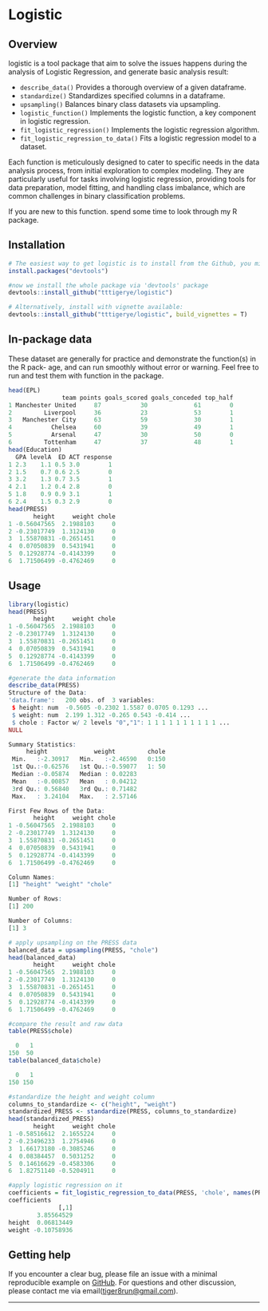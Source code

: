 <!-- README.md is generated from README.Rmd. Please edit that file -->

# Logistic 

<!-- badges: start -->

## Overview

logistic is a tool package that aim to solve the issues happens during the analysis
of Logistic Regression, and generate basic analysis result:

- `describe_data()` Provides a thorough overview of a given dataframe.
- `standardize()` Standardizes specified columns in a dataframe.
- `upsampling()`  Balances binary class datasets via upsampling.
- `logistic_function()` Implements the logistic function, a key component in logistic regression.
- `fit_logistic_regression()` Implements the logistic regression algorithm.
- `fit_logistic_regression_to_data()` Fits a logistic regression model to a dataset.

Each function is meticulously designed to cater to specific needs in the data analysis process, from initial exploration to complex modeling. They are particularly useful for tasks involving logistic regression, providing tools for data preparation, model fitting, and handling class imbalance, which are common challenges in binary classification problems.

If you are new to this function. spend some time to look through my R package.

## Installation

``` r
# The easiest way to get logistic is to install from the Github, you might want to download 'devtools' package first:
install.packages("devtools")

#now we install the whole package via 'devtools' package
devtools::install_github("tttigerye/logistic")

# Alternatively, install with vignette available:
devtools::install_github("tttigerye/logistic", build_vignettes = T)
```

## In-package data
These dataset are generally for practice and demonstrate the function(s) in the R pack-
age, and can run smoothly without error or warning. Feel free to run and test them with function in the package.
``` r
head(EPL)
               team points goals_scored goals_conceded top_half
1 Manchester United     87           30             61        0
2         Liverpool     36           23             53        1
3   Manchester City     63           59             30        1
4           Chelsea     60           39             49        1
5           Arsenal     47           30             50        0
6         Tottenham     47           37             48        1
head(Education)
  GPA levelA  ED ACT response
1 2.3    1.1 0.5 3.0        1
2 1.5    0.7 0.6 2.5        0
3 3.2    1.3 0.7 3.5        1
4 2.1    1.2 0.4 2.8        0
5 1.8    0.9 0.9 3.1        1
6 2.4    1.5 0.3 2.9        0
head(PRESS)
       height     weight chole
1 -0.56047565  2.1988103     0
2 -0.23017749  1.3124130     0
3  1.55870831 -0.2651451     0
4  0.07050839  0.5431941     0
5  0.12928774 -0.4143399     0
6  1.71506499 -0.4762469     0

``` 

## Usage
``` r
library(logistic)
head(PRESS)
       height     weight chole
1 -0.56047565  2.1988103     0
2 -0.23017749  1.3124130     0
3  1.55870831 -0.2651451     0
4  0.07050839  0.5431941     0
5  0.12928774 -0.4143399     0
6  1.71506499 -0.4762469     0

#generate the data information
describe_data(PRESS)
Structure of the Data:
'data.frame':	200 obs. of  3 variables:
 $ height: num  -0.5605 -0.2302 1.5587 0.0705 0.1293 ...
 $ weight: num  2.199 1.312 -0.265 0.543 -0.414 ...
 $ chole : Factor w/ 2 levels "0","1": 1 1 1 1 1 1 1 1 1 1 ...
NULL

Summary Statistics:
     height             weight         chole  
 Min.   :-2.30917   Min.   :-2.46590   0:150  
 1st Qu.:-0.62576   1st Qu.:-0.59077   1: 50  
 Median :-0.05874   Median : 0.02283          
 Mean   :-0.00857   Mean   : 0.04212          
 3rd Qu.: 0.56840   3rd Qu.: 0.71482          
 Max.   : 3.24104   Max.   : 2.57146          

First Few Rows of the Data:
       height     weight chole
1 -0.56047565  2.1988103     0
2 -0.23017749  1.3124130     0
3  1.55870831 -0.2651451     0
4  0.07050839  0.5431941     0
5  0.12928774 -0.4143399     0
6  1.71506499 -0.4762469     0

Column Names:
[1] "height" "weight" "chole" 

Number of Rows:
[1] 200

Number of Columns:
[1] 3

# apply upsampling on the PRESS data
balanced_data = upsampling(PRESS, "chole")
head(balanced_data)
       height     weight chole
1 -0.56047565  2.1988103     0
2 -0.23017749  1.3124130     0
3  1.55870831 -0.2651451     0
4  0.07050839  0.5431941     0
5  0.12928774 -0.4143399     0
6  1.71506499 -0.4762469     0

#compare the result and raw data
table(PRESS$chole)

  0   1 
150  50 
table(balanced_data$chole)

  0   1 
150 150 

#standardize the height and weight column
columns_to_standardize <- c("height", "weight")
standardized_PRESS <- standardize(PRESS, columns_to_standardize)
head(standardized_PRESS)
       height     weight chole
1 -0.58516612  2.1655224     0
2 -0.23496233  1.2754946     0
3  1.66173180 -0.3085246     0
4  0.08384457  0.5031252     0
5  0.14616629 -0.4583306     0
6  1.82751140 -0.5204911     0

#apply logistic regression on it
coefficients = fit_logistic_regression_to_data(PRESS, 'chole', names(PRESS)[0:2])
coefficients
              [,1]
        3.85564529
height  0.06813449
weight -0.10758936
```

## Getting help

If you encounter a clear bug, please file an issue with a minimal
reproducible example on
[GitHub](https://github.com/tttiger/logistic). For questions and
other discussion, please contact me via email(tiger8run@gmail.com).

------------------------------------------------------------------------





